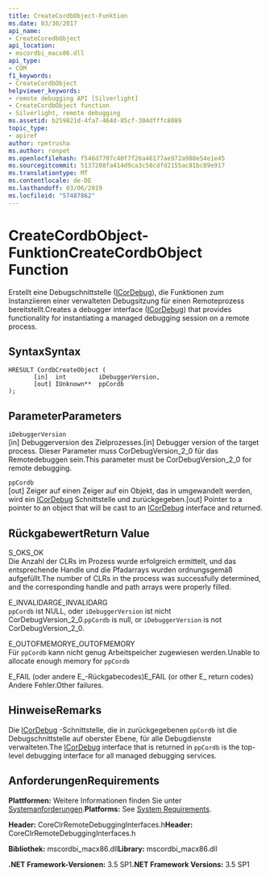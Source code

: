 ```yaml
---
title: CreateCordbObject-Funktion
ms.date: 03/30/2017
api_name:
- CreateCoredbObject
api_location:
- mscordbi_macx86.dll
api_type:
- COM
f1_keywords:
- CreateCordbObject
helpviewer_keywords:
- remote debugging API [Silverlight]
- CreateCordbObject function
- Silverlight, remote debugging
ms.assetid: b259821d-4fa7-464d-85cf-304dfffc8089
topic_type:
- apiref
author: rpetrusha
ms.author: ronpet
ms.openlocfilehash: f546d7707c40f7f26a46177ae972a988e54e1e45
ms.sourcegitcommit: 5137208fa414d9ca3c58cdfd2155ac81bc89e917
ms.translationtype: MT
ms.contentlocale: de-DE
ms.lasthandoff: 03/06/2019
ms.locfileid: "57487862"
---
```

# <a name="createcordbobject-function"></a><span data-ttu-id="84db4-102">CreateCordbObject-Funktion</span><span class="sxs-lookup"><span data-stu-id="84db4-102">CreateCordbObject Function</span></span>
<span data-ttu-id="84db4-103">Erstellt eine Debugschnittstelle ([ICorDebug](../../../../docs/framework/unmanaged-api/debugging/icordebug-interface.md)), die Funktionen zum Instanziieren einer verwalteten Debugsitzung für einen Remoteprozess bereitstellt.</span><span class="sxs-lookup"><span data-stu-id="84db4-103">Creates a debugger interface ([ICorDebug](../../../../docs/framework/unmanaged-api/debugging/icordebug-interface.md)) that provides functionality for instantiating a managed debugging session on a remote process.</span></span>  
  
## <a name="syntax"></a><span data-ttu-id="84db4-104">Syntax</span><span class="sxs-lookup"><span data-stu-id="84db4-104">Syntax</span></span>  
  
```  
HRESULT CordbCreateObject (  
       [in]  int         iDebuggerVersion,   
       [out] IUnknown**  ppCordb  
);  
```  
  
## <a name="parameters"></a><span data-ttu-id="84db4-105">Parameter</span><span class="sxs-lookup"><span data-stu-id="84db4-105">Parameters</span></span>  
 `iDebuggerVersion`  
 <span data-ttu-id="84db4-106">[in] Debuggerversion des Zielprozesses.</span><span class="sxs-lookup"><span data-stu-id="84db4-106">[in] Debugger version of the target process.</span></span> <span data-ttu-id="84db4-107">Dieser Parameter muss CorDebugVersion_2_0 für das Remotedebuggen sein.</span><span class="sxs-lookup"><span data-stu-id="84db4-107">This parameter must be CorDebugVersion_2_0 for remote debugging.</span></span>  
  
 `ppCordb`  
 <span data-ttu-id="84db4-108">[out] Zeiger auf einen Zeiger auf ein Objekt, das in umgewandelt werden, wird ein [ICorDebug](../../../../docs/framework/unmanaged-api/debugging/icordebug-interface.md) Schnittstelle und zurückgegeben.</span><span class="sxs-lookup"><span data-stu-id="84db4-108">[out] Pointer to a pointer to an object that will be cast to an [ICorDebug](../../../../docs/framework/unmanaged-api/debugging/icordebug-interface.md) interface and returned.</span></span>  
  
## <a name="return-value"></a><span data-ttu-id="84db4-109">Rückgabewert</span><span class="sxs-lookup"><span data-stu-id="84db4-109">Return Value</span></span>  
 <span data-ttu-id="84db4-110">S_OK</span><span class="sxs-lookup"><span data-stu-id="84db4-110">S_OK</span></span>  
 <span data-ttu-id="84db4-111">Die Anzahl der CLRs im Prozess wurde erfolgreich ermittelt, und das entsprechende Handle und die Pfadarrays wurden ordnungsgemäß aufgefüllt.</span><span class="sxs-lookup"><span data-stu-id="84db4-111">The number of CLRs in the process was successfully determined, and the corresponding handle and path arrays were properly filled.</span></span>  
  
 <span data-ttu-id="84db4-112">E_INVALIDARG</span><span class="sxs-lookup"><span data-stu-id="84db4-112">E_INVALIDARG</span></span>  
 <span data-ttu-id="84db4-113">`ppCordb` ist NULL, oder `iDebuggerVersion` ist nicht CorDebugVersion_2_0.</span><span class="sxs-lookup"><span data-stu-id="84db4-113">`ppCordb` is null, or `iDebuggerVersion` is not CorDebugVersion_2_0.</span></span>  
  
 <span data-ttu-id="84db4-114">E_OUTOFMEMORY</span><span class="sxs-lookup"><span data-stu-id="84db4-114">E_OUTOFMEMORY</span></span>  
 <span data-ttu-id="84db4-115">Für `ppCordb` kann nicht genug Arbeitspeicher zugewiesen werden.</span><span class="sxs-lookup"><span data-stu-id="84db4-115">Unable to allocate enough memory for `ppCordb`</span></span>  
  
 <span data-ttu-id="84db4-116">E_FAIL (oder andere E_-Rückgabecodes)</span><span class="sxs-lookup"><span data-stu-id="84db4-116">E_FAIL (or other E_ return codes)</span></span>  
 <span data-ttu-id="84db4-117">Andere Fehler.</span><span class="sxs-lookup"><span data-stu-id="84db4-117">Other failures.</span></span>  
  
## <a name="remarks"></a><span data-ttu-id="84db4-118">Hinweise</span><span class="sxs-lookup"><span data-stu-id="84db4-118">Remarks</span></span>  
 <span data-ttu-id="84db4-119">Die [ICorDebug](../../../../docs/framework/unmanaged-api/debugging/icordebug-interface.md) -Schnittstelle, die in zurückgegebenen `ppCordb` ist die Debugschnittstelle auf oberster Ebene, für alle Debugdienste verwalteten.</span><span class="sxs-lookup"><span data-stu-id="84db4-119">The [ICorDebug](../../../../docs/framework/unmanaged-api/debugging/icordebug-interface.md) interface that is returned in `ppCordb` is the top-level debugging interface for all managed debugging services.</span></span>  
  
## <a name="requirements"></a><span data-ttu-id="84db4-120">Anforderungen</span><span class="sxs-lookup"><span data-stu-id="84db4-120">Requirements</span></span>  
 <span data-ttu-id="84db4-121">**Plattformen:** Weitere Informationen finden Sie unter [Systemanforderungen](../../../../docs/framework/get-started/system-requirements.md).</span><span class="sxs-lookup"><span data-stu-id="84db4-121">**Platforms:** See [System Requirements](../../../../docs/framework/get-started/system-requirements.md).</span></span>  
  
 <span data-ttu-id="84db4-122">**Header:** CoreClrRemoteDebuggingInterfaces.h</span><span class="sxs-lookup"><span data-stu-id="84db4-122">**Header:** CoreClrRemoteDebuggingInterfaces.h</span></span>  
  
 <span data-ttu-id="84db4-123">**Bibliothek:** mscordbi_macx86.dll</span><span class="sxs-lookup"><span data-stu-id="84db4-123">**Library:** mscordbi_macx86.dll</span></span>  
  
 <span data-ttu-id="84db4-124">**.NET Framework-Versionen:** 3.5 SP1</span><span class="sxs-lookup"><span data-stu-id="84db4-124">**.NET Framework Versions:** 3.5 SP1</span></span>
